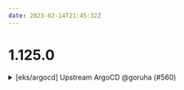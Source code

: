 ```yaml
---
date: 2023-02-14T21:45:32Z
---
```


# 1.125.0

<details>
  <summary>[eks/argocd] Upstream ArgoCD @goruha (#560)</summary>

### what
* Upstream `eks/argocd`


</details>
